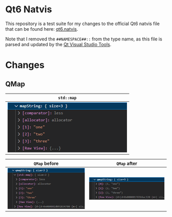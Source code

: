 # Qt6 Natvis

This repository is a test suite for my changes to the official Qt6 natvis file that can be found here: [qt6.natvis](https://code.qt.io/cgit/qt-labs/vstools.git/plain/QtMSBuild/QtMsBuild/qt6.natvis.xml).

Note that I removed the `##NAMESPACE##::` from the type name, as this file is parsed and updated by the [Qt Visual Studio Tools](https://marketplace.visualstudio.com/items?itemName=TheQtCompany.QtVisualStudioTools2022).

# Changes

## QMap

| `std::map` |
| :-: |
| ![std::map](assets/map.png) |

| `QMap` before | `QMap` after |
| :-: | :-: |
| ![std::qmap](assets/qmap-before.png) | ![std::qmap](assets/qmap-after.png)
